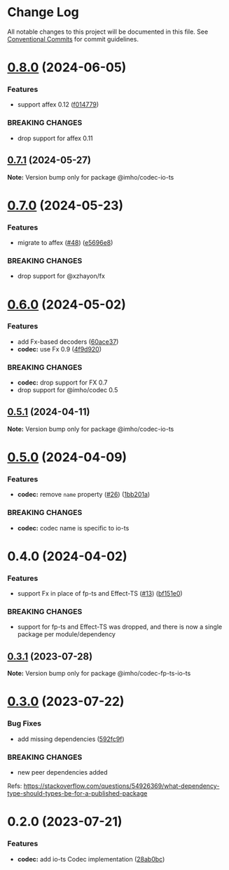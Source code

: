 # Change Log

All notable changes to this project will be documented in this file.
See [Conventional Commits](https://conventionalcommits.org) for commit guidelines.

# [0.8.0](https://github.com/xzhayon/imho/compare/@imho/codec-io-ts@0.7.1...@imho/codec-io-ts@0.8.0) (2024-06-05)


### Features

* support affex 0.12 ([f014779](https://github.com/xzhayon/imho/commit/f014779007abf2cb82a35170cd57d25ef35ed06f))


### BREAKING CHANGES

* drop support for affex 0.11





## [0.7.1](https://github.com/xzhayon/imho/compare/@imho/codec-io-ts@0.7.0...@imho/codec-io-ts@0.7.1) (2024-05-27)

**Note:** Version bump only for package @imho/codec-io-ts





# [0.7.0](https://github.com/xzhayon/imho/compare/@imho/codec-io-ts@0.6.0...@imho/codec-io-ts@0.7.0) (2024-05-23)


### Features

* migrate to affex ([#48](https://github.com/xzhayon/imho/issues/48)) ([e5696e8](https://github.com/xzhayon/imho/commit/e5696e80877e81122fa385a92a23a59383b422f7))


### BREAKING CHANGES

* drop support for @xzhayon/fx





# [0.6.0](https://github.com/xzhavilla/imho/compare/@imho/codec-io-ts@0.5.1...@imho/codec-io-ts@0.6.0) (2024-05-02)


### Features

* add Fx-based decoders ([60ace37](https://github.com/xzhavilla/imho/commit/60ace37f0eb30b66f28ea5fcc124d4314ee8476c))
* **codec:** use Fx 0.9 ([4f9d920](https://github.com/xzhavilla/imho/commit/4f9d92065aa912d72c3e83da17b538c6c73235d3))


### BREAKING CHANGES

* **codec:** drop support for FX 0.7
* drop support for @imho/codec 0.5





## [0.5.1](https://github.com/xzhavilla/imho/compare/@imho/codec-io-ts@0.5.0...@imho/codec-io-ts@0.5.1) (2024-04-11)

**Note:** Version bump only for package @imho/codec-io-ts





# [0.5.0](https://github.com/xzhavilla/imho/compare/@imho/codec-io-ts@0.4.0...@imho/codec-io-ts@0.5.0) (2024-04-09)


### Features

* **codec:** remove `name` property ([#26](https://github.com/xzhavilla/imho/issues/26)) ([1bb201a](https://github.com/xzhavilla/imho/commit/1bb201ab0a1855c3964ce0da224fe74c2708a42a))


### BREAKING CHANGES

* **codec:** codec name is specific to io-ts





# 0.4.0 (2024-04-02)


### Features

* support Fx in place of fp-ts and Effect-TS ([#13](https://github.com/xzhavilla/imho/issues/13)) ([bf151e0](https://github.com/xzhavilla/imho/commit/bf151e0d369a639b921eb9eb98727a6a85609f3d))


### BREAKING CHANGES

* support for fp-ts and Effect-TS was dropped, and there is now a single package per module/dependency





## [0.3.1](https://github.com/xzhavilla/imho/compare/@imho/codec-fp-ts-io-ts@0.3.0...@imho/codec-fp-ts-io-ts@0.3.1) (2023-07-28)

**Note:** Version bump only for package @imho/codec-fp-ts-io-ts





# [0.3.0](https://github.com/xzhavilla/imho/compare/@imho/codec-fp-ts-io-ts@0.2.0...@imho/codec-fp-ts-io-ts@0.3.0) (2023-07-22)


### Bug Fixes

* add missing dependencies ([592fc9f](https://github.com/xzhavilla/imho/commit/592fc9fe916394c22211a5f2d1e7b7cc644e401c))


### BREAKING CHANGES

* new peer dependencies added

Refs: https://stackoverflow.com/questions/54926369/what-dependency-type-should-types-be-for-a-published-package





# 0.2.0 (2023-07-21)


### Features

* **codec:** add io-ts Codec implementation ([28ab0bc](https://github.com/xzhavilla/imho/commit/28ab0bc5ea424f809d38c78317d76b0b6770eb9b))
